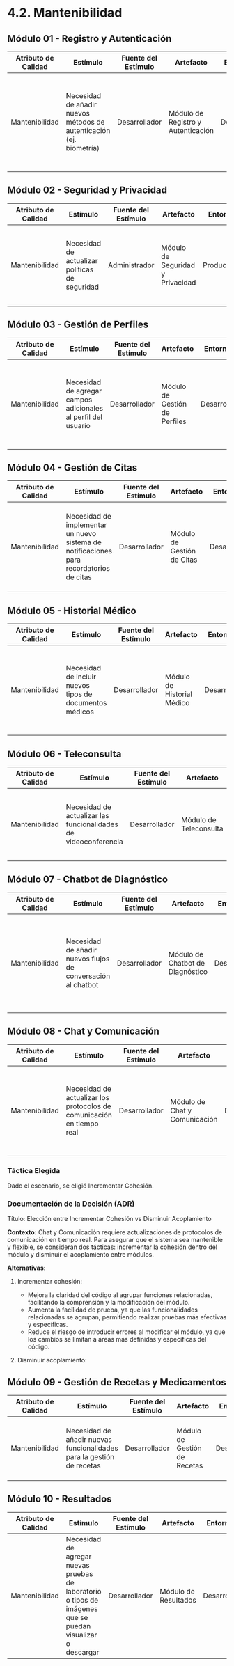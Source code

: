 # 4.2. Mantenibilidad
## Módulo 01 - Registro y Autenticación
| **Atributo de Calidad** | **Estímulo** | **Fuente del Estímulo** | **Artefacto** | **Entorno** | **Respuesta** | **Medida de Respuestas** |
| ----------------------- | ------------ | ----------------------- | ------------- | ----------- | ------------- | ------------------------ |
| Mantenibilidad | Necesidad de añadir nuevos métodos de autenticación (ej. biometría) | Desarrollador | Módulo de Registro y Autenticación | Desarrollo | El sistema debe permitir la integración de nuevos métodos de autenticación sin afectar la funcionalidad existente | Nuevos métodos de autenticación se implementan en menos de 5 días, manteniendo la funcionalidad actual |

## Módulo 02 - Seguridad y Privacidad
| **Atributo de Calidad** | **Estímulo** | **Fuente del Estímulo** | **Artefacto** | **Entorno** | **Respuesta** | **Medida de Respuestas** |
| ----------------------- | ------------ | ----------------------- | ------------- | ----------- | ------------- | ------------------------ |
| Mantenibilidad | Necesidad de actualizar políticas de seguridad | Administrador | Módulo de Seguridad y Privacidad | Producción | El sistema debe permitir la modificación de políticas de seguridad de manera ágil | Cambios en políticas se realizan en menos de 2 días sin interrupciones en el servicio |

## Módulo 03 - Gestión de Perfiles
| **Atributo de Calidad** | **Estímulo** | **Fuente del Estímulo** | **Artefacto** | **Entorno** | **Respuesta** | **Medida de Respuestas** |
| ----------------------- | ------------ | ----------------------- | ------------- | ----------- | ------------- | ------------------------ |
| Mantenibilidad | Necesidad de agregar campos adicionales al perfil del usuario | Desarrollador | Módulo de Gestión de Perfiles | Desarrollo | El sistema debe ser extensible para incluir nuevos campos en el perfil sin afectar la experiencia del usuario | Nuevos campos se integran en menos de 3 días, sin errores en el perfil existente |

## Módulo 04 - Gestión de Citas
| **Atributo de Calidad** | **Estímulo** | **Fuente del Estímulo** | **Artefacto** | **Entorno** | **Respuesta** | **Medida de Respuestas** |
| ----------------------- | ------------ | ----------------------- | ------------- | ----------- | ------------- | ------------------------ |
| Mantenibilidad | Necesidad de implementar un nuevo sistema de notificaciones para recordatorios de citas | Desarrollador | Módulo de Gestión de Citas | Desarrollo | El sistema debe permitir la adición de nuevas funcionalidades de notificación sin afectar el funcionamiento de la gestión de citas | Nuevas notificaciones se integran en menos de 4 días, sin impacto en la gestión de citas |

## Módulo 05 - Historial Médico
| **Atributo de Calidad** | **Estímulo** | **Fuente del Estímulo** | **Artefacto** | **Entorno** | **Respuesta** | **Medida de Respuestas** |
| ----------------------- | ------------ | ----------------------- | ------------- | ----------- | ------------- | ------------------------ |
| Mantenibilidad | Necesidad de incluir nuevos tipos de documentos médicos | Desarrollador | Módulo de Historial Médico | Desarrollo | El sistema debe permitir la adición de nuevos tipos de documentos médicos de manera sencilla | Nuevos tipos de documentos se añaden en menos de 5 días, sin errores en el historial existente |

## Módulo 06 - Teleconsulta
| **Atributo de Calidad** | **Estímulo** | **Fuente del Estímulo** | **Artefacto** | **Entorno** | **Respuesta** | **Medida de Respuestas** |
| ----------------------- | ------------ | ----------------------- | ------------- | ----------- | ------------- | ------------------------ |
| Mantenibilidad | Necesidad de actualizar las funcionalidades de videoconferencia | Desarrollador | Módulo de Teleconsulta | Desarrollo | El sistema debe ser capaz de integrar nuevas tecnologías de videoconferencia sin interrumpir el servicio existente | Nuevas funcionalidades se implementan en menos de 7 días, manteniendo la calidad de las teleconsultas |

## Módulo 07 - Chatbot de Diagnóstico
| **Atributo de Calidad** | **Estímulo** | **Fuente del Estímulo** | **Artefacto** | **Entorno** | **Respuesta** | **Medida de Respuestas** |
| ----------------------- | ------------ | ----------------------- | ------------- | ----------- | ------------- | ------------------------ |
| Mantenibilidad | Necesidad de añadir nuevos flujos de conversación al chatbot | Desarrollador | Módulo de Chatbot de Diagnóstico | Desarrollo | El sistema debe permitir la incorporación de nuevos flujos de conversación sin afectar las interacciones existentes | Nuevos flujos se añaden en menos de 3 días, manteniendo la precisión del diagnóstico |

## Módulo 08 - Chat y Comunicación
| **Atributo de Calidad** | **Estímulo** | **Fuente del Estímulo** | **Artefacto** | **Entorno** | **Respuesta** | **Medida de Respuestas** |
| ----------------------- | ------------ | ----------------------- | ------------- | ----------- | ------------- | ------------------------ |
| Mantenibilidad | Necesidad de actualizar los protocolos de comunicación en tiempo real | Desarrollador | Módulo de Chat y Comunicación | Desarrollo | El sistema debe permitir la actualización de protocolos de comunicación sin interrumpir las conversaciones activas | Actualizaciones se realizan en menos de 3 días, sin afectar la experiencia del usuario |

### Táctica Elegida
Dado el escenario, se eligió Incrementar Cohesión.
### Documentación de la Decisión (ADR)
Título: Elección entre Incrementar Cohesión vs Disminuir Acoplamiento

**Contexto:**
Chat y Comunicación requiere actualizaciones de protocolos de comunicación en tiempo real. Para asegurar que el sistema sea mantenible y flexible, se consideran dos tácticas: incrementar la cohesión dentro del módulo y disminuir el acoplamiento entre módulos.

**Alternativas:**
1. Incrementar cohesión:
      - Mejora la claridad del código al agrupar funciones relacionadas, facilitando la comprensión y la modificación del módulo.
      - Aumenta la facilidad de prueba, ya que las funcionalidades relacionadas se agrupan, permitiendo realizar pruebas más efectivas y específicas.
    - Reduce el riesgo de introducir errores al modificar el módulo, ya que los cambios se limitan a áreas más definidas y específicas del código.
   
2. Disminuir acoplamiento:


## Módulo 09 - Gestión de Recetas y Medicamentos
| **Atributo de Calidad** | **Estímulo** | **Fuente del Estímulo** | **Artefacto** | **Entorno** | **Respuesta** | **Medida de Respuestas** |
| ----------------------- | ------------ | ----------------------- | ------------- | ----------- | ------------- | ------------------------ |
| Mantenibilidad | Necesidad de añadir nuevas funcionalidades para la gestión de recetas | Desarrollador | Módulo de Gestión de Recetas | Desarrollo | El sistema debe ser capaz de integrar nuevas funcionalidades de recetas sin afectar el flujo existente | Nuevas funcionalidades se implementan en menos de 4 días, sin interrupciones en el sistema |

## Módulo 10 - Resultados
| **Atributo de Calidad** | **Estímulo** | **Fuente del Estímulo** | **Artefacto** | **Entorno** | **Respuesta** | **Medida de Respuestas** |
| ----------------------- | ------------ | ----------------------- | ------------- | ----------- | ------------- | ------------------------ |
| Mantenibilidad | Necesidad de agregar nuevas pruebas de laboratorio o tipos de imágenes que se puedan visualizar o descargar | Desarrollador | Módulo de Resultados | Desarrollo | El sistema debe ser fácilmente extensible para incluir nuevos tipos de resultados sin afectar la funcionalidad existente | Se integran nuevas pruebas e imágenes en menos de 3 días, se reduce el tiempo de pruebas sin interrumpir funcionalidades existentes |




